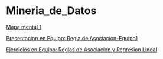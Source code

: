 # Mineria_de_Datos
[Mapa mental 1](https://github.com/Andrea-Lopez/Mineria_de_Datos/blob/master/1822031_MapaMental1.pdf)

[Presentacion en Equipo: Regla de Asociacion-Equipo1](https://github.com/FranciscoGSA1816358/Mineria_de_datos/blob/master/Presentaci%C3%B3n_Reglas%20de%20Asociaci%C3%B3n_2.pdf)

[Ejercicios en Equipo: Reglas de Asociacion y Regresion Lineal](https://github.com/FranciscoGSA1816358/Mineria_de_datos/blob/master/Ejercicios1_%201_%20003.pdf.pdf)
